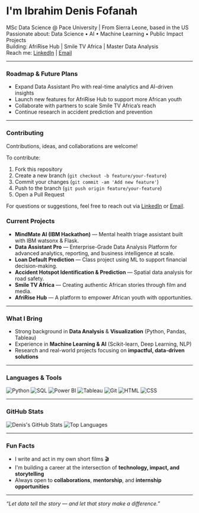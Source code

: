 # I'm Ibrahim Denis Fofanah

MSc Data Science @ Pace University |  From Sierra Leone, based in the US  
Passionate about: Data Science • AI • Machine Learning • Public Impact Projects  
Building: AfriRise Hub | Smile TV Africa | Master Data Analysis  
Reach me: [LinkedIn](https://www.linkedin.com/in/ibrahim-denis-fofanahnah-3a38261ab/) | [Email](mailto:ibrahimdenisfofanah060@gmail.com)


---

### Roadmap & Future Plans
- Expand Data Assistant Pro with real-time analytics and AI-driven insights
- Launch new features for AfriRise Hub to support more African youth
- Collaborate with partners to scale Smile TV Africa’s reach
- Continue research in accident prediction and prevention

---

### Contributing
Contributions, ideas, and collaborations are welcome!

To contribute:
1. Fork this repository
2. Create a new branch (`git checkout -b feature/your-feature`)
3. Commit your changes (`git commit -am 'Add new feature'`)
4. Push to the branch (`git push origin feature/your-feature`)
5. Open a Pull Request

For questions or suggestions, feel free to reach out via [LinkedIn](https://www.linkedin.com/in/ibrahim-denis-fofanahnah-3a38261ab/) or [Email](mailto:ibrahimdenisfofanah060@gmail.com).


### Current Projects
- **MindMate AI (IBM Hackathon)** — Mental health triage assistant built with IBM watsonx & Flask.
- **Data Assistant Pro** — Enterprise-Grade Data Analysis Platform for advanced analytics, reporting, and business intelligence at scale.
- **Loan Default Prediction** — Class project using ML to support financial decision-making.
- **Accident Hotspot Identification & Prediction** — Spatial data analysis for road safety.
- **Smile TV Africa** — Creating authentic African stories through film and media.
- **AfriRise Hub** — A platform to empower African youth with opportunities.


---

###  What I Bring
- Strong background in **Data Analysis** & **Visualization** (Python, Pandas, Tableau)
- Experience in **Machine Learning & AI** (Scikit-learn, Deep Learning, NLP)
- Research and real-world projects focusing on **impactful, data-driven solutions**

---

### Languages & Tools

![Python](https://img.shields.io/badge/Python-3776AB?style=flat&logo=python&logoColor=white)
![SQL](https://img.shields.io/badge/SQL-4479A1?style=flat&logo=postgresql&logoColor=white)
![Power BI](https://img.shields.io/badge/Power%20BI-F2C811?style=flat&logo=powerbi&logoColor=black)
![Tableau](https://img.shields.io/badge/Tableau-E97627?style=flat&logo=tableau&logoColor=white)
![Git](https://img.shields.io/badge/Git-F05032?style=flat&logo=git&logoColor=white)
![HTML](https://img.shields.io/badge/HTML5-E34F26?style=flat&logo=html5&logoColor=white)
![CSS](https://img.shields.io/badge/CSS3-1572B6?style=flat&logo=css3&logoColor=white)

---

### GitHub Stats
![Denis's GitHub Stats](https://github-readme-stats.vercel.app/api?username=Denis060&show_icons=true&theme=tokyonight)
![Top Languages](https://github-readme-stats.vercel.app/api/top-langs/?username=Denis060&layout=compact&theme=tokyonight)

---

### Fun Facts
- I write and act in my own short films 🎬
- I'm building a career at the intersection of **technology, impact, and storytelling**
- Always open to **collaborations**, **mentorship**, and **internship opportunities**

---

*“Let data tell the story — and let that story make a difference.”*

